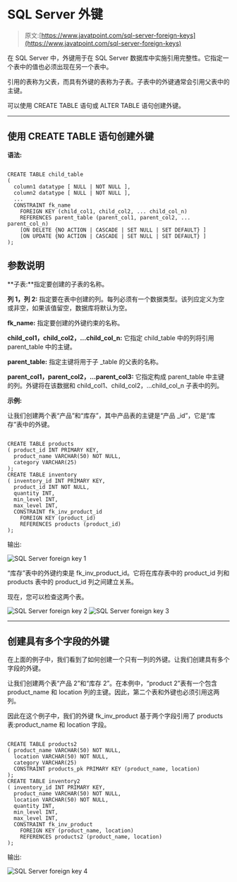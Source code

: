 # SQL Server 外键

> 原文:[https://www.javatpoint.com/sql-server-foreign-keys](https://www.javatpoint.com/sql-server-foreign-keys)

在 SQL Server 中，外键用于在 SQL Server 数据库中实施引用完整性。它指定一个表中的值也必须出现在另一个表中。

引用的表称为父表，而具有外键的表称为子表。子表中的外键通常会引用父表中的主键。

可以使用 CREATE TABLE 语句或 ALTER TABLE 语句创建外键。

* * *

## 使用 CREATE TABLE 语句创建外键

**语法:**

```

CREATE TABLE child_table
(
  column1 datatype [ NULL | NOT NULL ],
  column2 datatype [ NULL | NOT NULL ],
  ...
  CONSTRAINT fk_name
    FOREIGN KEY (child_col1, child_col2, ... child_col_n)
    REFERENCES parent_table (parent_col1, parent_col2, ... parent_col_n)
    [ON DELETE {NO ACTION | CASCADE | SET NULL | SET DEFAULT} ]
    [ON UPDATE {NO ACTION | CASCADE | SET NULL | SET DEFAULT} ] 
);

```

## 参数说明

**子表:**指定要创建的子表的名称。

**列 1，列 2:** 指定要在表中创建的列。每列必须有一个数据类型。该列应定义为空或非空，如果该值留空，数据库将默认为空。

**fk_name:** 指定要创建的外键约束的名称。

**child_col1，child_col2，...child_col_n:** 它指定 child_table 中的列将引用 parent_table 中的主键。

**parent_table:** 指定主键将用于子 _table 的父表的名称。

**parent_col1，parent_col2，...parent_col3:** 它指定构成 parent_table 中主键的列。外键将在该数据和 child_col1、child_col2，...child_col_n 子表中的列。

**示例:**

让我们创建两个表“产品”和“库存”，其中产品表的主键是“产品 _id”，它是“库存”表中的外键。

```

CREATE TABLE products
( product_id INT PRIMARY KEY,
  product_name VARCHAR(50) NOT NULL,
  category VARCHAR(25)
);
CREATE TABLE inventory
( inventory_id INT PRIMARY KEY,
  product_id INT NOT NULL,
  quantity INT,
  min_level INT,
  max_level INT,
  CONSTRAINT fk_inv_product_id
    FOREIGN KEY (product_id)
    REFERENCES products (product_id)
);

```

输出:

![SQL Server foreign key 1](../Images/feb56d8bf9d7a643caecf05772266476.png)

“库存”表中的外键约束是 fk_inv_product_id。它将在库存表中的 product_id 列和 products 表中的 product_id 列之间建立关系。

现在，您可以检查这两个表。

![SQL Server foreign key 2](../Images/453d2716ae2733d8efb1933f4c6a92b2.png) ![SQL Server foreign key 3](../Images/a699b28a54554684ccb883b28c545169.png)

* * *

## 创建具有多个字段的外键

在上面的例子中，我们看到了如何创建一个只有一列的外键。让我们创建具有多个字段的外键。

让我们创建两个表“产品 2”和“库存 2”。在本例中，“product 2”表有一个包含 product_name 和 location 列的主键。因此，第二个表和外键也必须引用这两列。

因此在这个例子中，我们的外键 fk_inv_product 基于两个字段引用了 products 表:product_name 和 location 字段。

```

CREATE TABLE products2
( product_name VARCHAR(50) NOT NULL,
  location VARCHAR(50) NOT NULL,
  category VARCHAR(25)
  CONSTRAINT products_pk PRIMARY KEY (product_name, location)
);
CREATE TABLE inventory2
( inventory_id INT PRIMARY KEY,
  product_name VARCHAR(50) NOT NULL,
  location VARCHAR(50) NOT NULL,
  quantity INT,
  min_level INT,
  max_level INT,
  CONSTRAINT fk_inv_product
    FOREIGN KEY (product_name, location)
    REFERENCES products2 (product_name, location)
);

```

输出:

![SQL Server foreign key 4](../Images/46d019ec4aaab6234086a9930f18f73d.png)